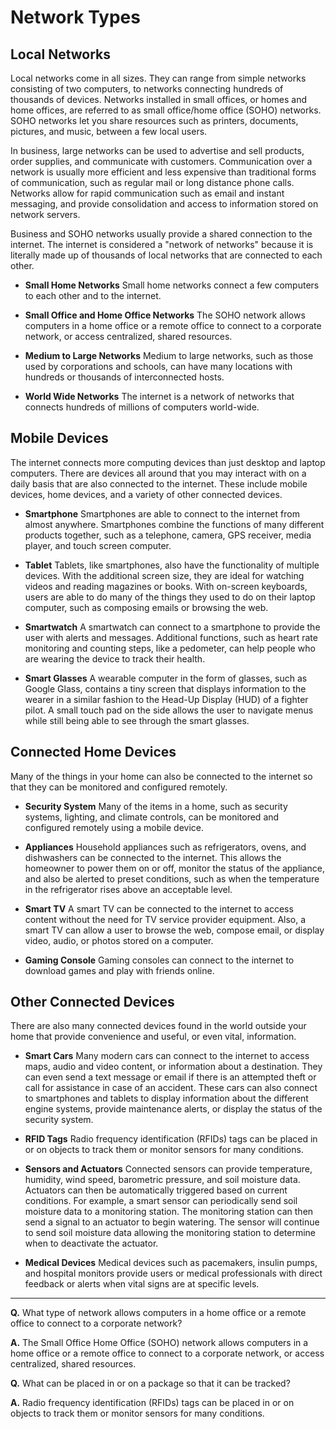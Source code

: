 # Network Types

## Local Networks

Local networks come in all sizes. They can range from simple networks consisting of two computers, to networks connecting hundreds of thousands of devices. Networks installed in small offices, or homes and home offices, are referred to as small office/home office (SOHO) networks. SOHO networks let you share resources such as printers, documents, pictures, and music, between a few local users.

In business, large networks can be used to advertise and sell products, order supplies, and communicate with customers. Communication over a network is usually more efficient and less expensive than traditional forms of communication, such as regular mail or long distance phone calls. Networks allow for rapid communication such as email and instant messaging, and provide consolidation and access to information stored on network servers.

Business and SOHO networks usually provide a shared connection to the internet. The internet is considered a "network of networks" because it is literally made up of thousands of local networks that are connected to each other.

- **Small Home Networks**
	Small home networks connect a few computers to each other and to the internet.

- **Small Office and Home Office Networks**
	The SOHO network allows computers in a home office or a remote office to connect to a corporate network, or access centralized, shared resources.

- **Medium to Large Networks**
	Medium to large networks, such as those used by corporations and schools, can have many locations with hundreds or thousands of interconnected hosts.

- **World Wide Networks**
	The internet is a network of networks that connects hundreds of millions of computers world-wide.

## Mobile Devices

The internet connects more computing devices than just desktop and laptop computers. There are devices all around that you may interact with on a daily basis that are also connected to the internet. These include mobile devices, home devices, and a variety of other connected devices.

- **Smartphone**
	Smartphones are able to connect to the internet from almost anywhere. Smartphones combine the functions of many different products together, such as a telephone, camera, GPS receiver, media player, and touch screen computer.

- **Tablet**
	Tablets, like smartphones, also have the functionality of multiple devices. With the additional screen size, they are ideal for watching videos and reading magazines or books. With on-screen keyboards, users are able to do many of the things they used to do on their laptop computer, such as composing emails or browsing the web.

- **Smartwatch**
	A smartwatch can connect to a smartphone to provide the user with alerts and messages. Additional functions, such as heart rate monitoring and counting steps, like a pedometer, can help people who are wearing the device to track their health.

- **Smart Glasses**
	A wearable computer in the form of glasses, such as Google Glass, contains a tiny screen that displays information to the wearer in a similar fashion to the Head-Up Display (HUD) of a fighter pilot. A small touch pad on the side allows the user to navigate menus while still being able to see through the smart glasses.

## Connected Home Devices

Many of the things in your home can also be connected to the internet so that they can be monitored and configured remotely.

- **Security System**
	Many of the items in a home, such as security systems, lighting, and climate controls, can be monitored and configured remotely using a mobile device.

- **Appliances**
	Household appliances such as refrigerators, ovens, and dishwashers can be connected to the internet. This allows the homeowner to power them on or off, monitor the status of the appliance, and also be alerted to preset conditions, such as when the temperature in the refrigerator rises above an acceptable level.

- **Smart TV**
	A smart TV can be connected to the internet to access content without the need for TV service provider equipment. Also, a smart TV can allow a user to browse the web, compose email, or display video, audio, or photos stored on a computer.

- **Gaming Console**
	Gaming consoles can connect to the internet to download games and play with friends online.

## Other Connected Devices

There are also many connected devices found in the world outside your home that provide convenience and useful, or even vital, information.

- **Smart Cars**
	Many modern cars can connect to the internet to access maps, audio and video content, or information about a destination. They can even send a text message or email if there is an attempted theft or call for assistance in case of an accident. These cars can also connect to smartphones and tablets to display information about the different engine systems, provide maintenance alerts, or display the status of the security system.

- **RFID Tags**
	Radio frequency identification (RFIDs) tags can be placed in or on objects to track them or monitor sensors for many conditions.

- **Sensors and Actuators**
	Connected sensors can provide temperature, humidity, wind speed, barometric pressure, and soil moisture data. Actuators can then be automatically triggered based on current conditions. For example, a smart sensor can periodically send soil moisture data to a monitoring station. The monitoring station can then send a signal to an actuator to begin watering. The sensor will continue to send soil moisture data allowing the monitoring station to determine when to deactivate the actuator.

- **Medical Devices**
	Medical devices such as pacemakers, insulin pumps, and hospital monitors provide users or medical professionals with direct feedback or alerts when vital signs are at specific levels.

---

**Q.** What type of network allows computers in a home office or a remote office to connect to a corporate network?

**A.** The Small Office Home Office (SOHO) network allows computers in a home office or a remote office to connect to a corporate network, or access centralized, shared resources.

**Q.** What can be placed in or on a package so that it can be tracked?

**A.** Radio frequency identification (RFIDs) tags can be placed in or on objects to track them or monitor sensors for many conditions.


